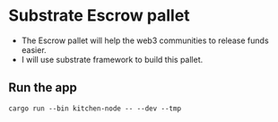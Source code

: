 # Substrate Escrow pallet


- The Escrow pallet will help the web3 communities to release funds easier.
- I will use substrate framework to build this pallet.

## Run the app

```
cargo run --bin kitchen-node -- --dev --tmp
```


